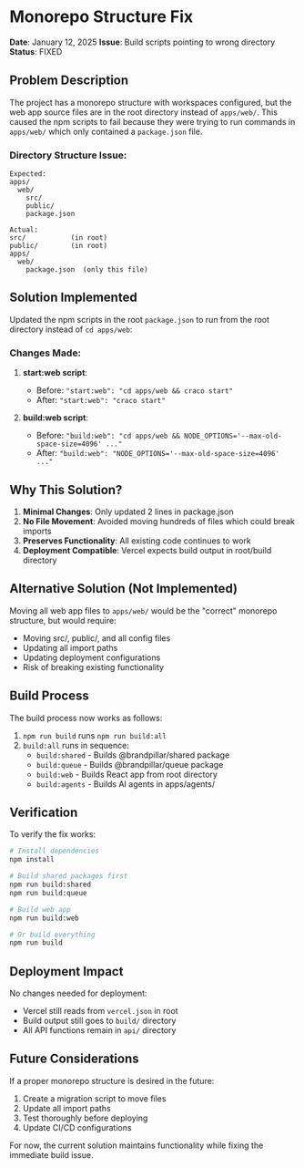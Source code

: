 # Monorepo Structure Fix
**Date**: January 12, 2025
**Issue**: Build scripts pointing to wrong directory
**Status**: FIXED

## Problem Description

The project has a monorepo structure with workspaces configured, but the web app source files are in the root directory instead of `apps/web/`. This caused the npm scripts to fail because they were trying to run commands in `apps/web/` which only contained a `package.json` file.

### Directory Structure Issue:
```
Expected:
apps/
  web/
    src/
    public/
    package.json
    
Actual:
src/           (in root)
public/        (in root)
apps/
  web/
    package.json  (only this file)
```

## Solution Implemented

Updated the npm scripts in the root `package.json` to run from the root directory instead of `cd apps/web`:

### Changes Made:
1. **start:web script**:
   - Before: `"start:web": "cd apps/web && craco start"`
   - After: `"start:web": "craco start"`

2. **build:web script**:
   - Before: `"build:web": "cd apps/web && NODE_OPTIONS='--max-old-space-size=4096' ..."`
   - After: `"build:web": "NODE_OPTIONS='--max-old-space-size=4096' ..."`

## Why This Solution?

1. **Minimal Changes**: Only updated 2 lines in package.json
2. **No File Movement**: Avoided moving hundreds of files which could break imports
3. **Preserves Functionality**: All existing code continues to work
4. **Deployment Compatible**: Vercel expects build output in root/build directory

## Alternative Solution (Not Implemented)

Moving all web app files to `apps/web/` would be the "correct" monorepo structure, but would require:
- Moving src/, public/, and all config files
- Updating all import paths
- Updating deployment configurations
- Risk of breaking existing functionality

## Build Process

The build process now works as follows:
1. `npm run build` runs `npm run build:all`
2. `build:all` runs in sequence:
   - `build:shared` - Builds @brandpillar/shared package
   - `build:queue` - Builds @brandpillar/queue package  
   - `build:web` - Builds React app from root directory
   - `build:agents` - Builds AI agents in apps/agents/

## Verification

To verify the fix works:
```bash
# Install dependencies
npm install

# Build shared packages first
npm run build:shared
npm run build:queue

# Build web app
npm run build:web

# Or build everything
npm run build
```

## Deployment Impact

No changes needed for deployment:
- Vercel still reads from `vercel.json` in root
- Build output still goes to `build/` directory
- All API functions remain in `api/` directory

## Future Considerations

If a proper monorepo structure is desired in the future:
1. Create a migration script to move files
2. Update all import paths
3. Test thoroughly before deploying
4. Update CI/CD configurations

For now, the current solution maintains functionality while fixing the immediate build issue.